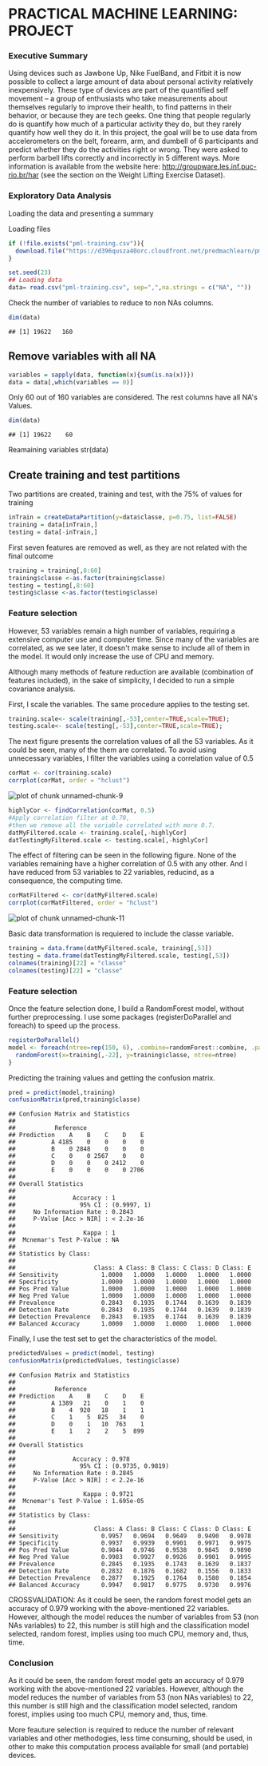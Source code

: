 PRACTICAL MACHINE LEARNING: PROJECT
========================================================

### Executive Summary

Using devices such as Jawbone Up, Nike FuelBand, and Fitbit it is now possible to collect a large amount of data about personal activity relatively inexpensively. These type of devices are part of the quantified self movement – a group of enthusiasts who take measurements about themselves regularly to improve their health, to find patterns in their behavior, or because they are tech geeks. One thing that people regularly do is quantify how much of a particular activity they do, but they rarely quantify how well they do it. In this project, the goal will be to use data from accelerometers on the belt, forearm, arm, and dumbell of 6 participants and predict whether they do the activities right or wrong. 
They were asked to perform barbell lifts correctly and incorrectly in 5 different ways. More information is available from the website here: http://groupware.les.inf.puc-rio.br/har (see the section on the Weight Lifting Exercise Dataset). 

### Exploratory Data Analysis
Loading the data and presenting a summary

Loading files

```r
if (!file.exists("pml-training.csv")){
  download.file("https://d396qusza40orc.cloudfront.net/predmachlearn/pml-training.csv")
}

set.seed(23)
## Loading data
data= read.csv("pml-training.csv", sep=",",na.strings = c("NA", ""))
```

Check the number of variables to reduce to non NAs columns.

```r
dim(data)
```

```
## [1] 19622   160
```

## Remove variables with all NA

```r
variables = sapply(data, function(x){sum(is.na(x))})
data = data[,which(variables == 0)]
```

Only 60 out of 160 variables are considered. The rest columns have all NA's Values.

```r
dim(data)
```

```
## [1] 19622    60
```
Reamaining variables
str(data)

## Create training and test partitions

Two partitions are created, training and test, with the 75% of values for training

```r
inTrain = createDataPartition(y=data$classe, p=0.75, list=FALSE)
training = data[inTrain,]
testing = data[-inTrain,]
```

First seven features are removed as well, as they are not related with the final outcome

```r
training = training[,8:60]
training$classe <-as.factor(training$classe)
testing = testing[,8:60]
testing$classe <-as.factor(testing$classe)
```


### Feature selection

However, 53 variables remain a high number of variables, requiring a extensive computer use and computer time. Since many of the variables are correlated, as we see later, it doesn't make sense to include all of them in the model. It would only increase the use of CPU and memory. 

Although many methods of feature reduction are available (combination of features included), in the sake of simplicity, I decided to run a simple covariance analysis. 

First, I scale the variables. The same procedure applies to the testing set.

```r
training.scale<- scale(training[,-53],center=TRUE,scale=TRUE);
testing.scale<- scale(testing[,-53],center=TRUE,scale=TRUE);
```

The next figure presents the correlation values of all the 53 variables. As it could be seen, many of the them are correlated. To avoid using unnecessary variables, I filter the variables using a correlation value of 0.5

```r
corMat <- cor(training.scale)
corrplot(corMat, order = "hclust")
```

![plot of chunk unnamed-chunk-9](figure/unnamed-chunk-9-1.png) 

```r
highlyCor <- findCorrelation(corMat, 0.5)
#Apply correlation filter at 0.70,
#then we remove all the variable correlated with more 0.7.
datMyFiltered.scale <- training.scale[,-highlyCor]
datTestingMyFiltered.scale <- testing.scale[,-highlyCor]
```

The effect of filtering can be seen in the following figure. None of the variables remaining have a higher correlation of 0.5 with any other. And I have reduced from 53 variables to 22 variables, reducind, as a consequence, the computing time.

```r
corMatFiltered <- cor(datMyFiltered.scale)
corrplot(corMatFiltered, order = "hclust")
```

![plot of chunk unnamed-chunk-11](figure/unnamed-chunk-11-1.png) 

Basic data transformation is requiered to include the classe variable.

```r
training = data.frame(datMyFiltered.scale, training[,53])
testing = data.frame(datTestingMyFiltered.scale, testing[,53])
colnames(training)[22] = "classe"
colnames(testing)[22] = "classe"
```

### Feature selection

Once the feature selection done, I build a RandomForest model, without further preprocessing. I use some packages (registerDoParallel and foreach) to speed up the process.


```r
registerDoParallel()
model <- foreach(ntree=rep(150, 6), .combine=randomForest::combine, .packages='randomForest') %dopar% {
  randomForest(x=training[,-22], y=training$classe, ntree=ntree)
}
```


Predicting the training values and getting the confusion matrix.

```r
pred = predict(model,training)
confusionMatrix(pred,training$classe)
```

```
## Confusion Matrix and Statistics
## 
##           Reference
## Prediction    A    B    C    D    E
##          A 4185    0    0    0    0
##          B    0 2848    0    0    0
##          C    0    0 2567    0    0
##          D    0    0    0 2412    0
##          E    0    0    0    0 2706
## 
## Overall Statistics
##                                      
##                Accuracy : 1          
##                  95% CI : (0.9997, 1)
##     No Information Rate : 0.2843     
##     P-Value [Acc > NIR] : < 2.2e-16  
##                                      
##                   Kappa : 1          
##  Mcnemar's Test P-Value : NA         
## 
## Statistics by Class:
## 
##                      Class: A Class: B Class: C Class: D Class: E
## Sensitivity            1.0000   1.0000   1.0000   1.0000   1.0000
## Specificity            1.0000   1.0000   1.0000   1.0000   1.0000
## Pos Pred Value         1.0000   1.0000   1.0000   1.0000   1.0000
## Neg Pred Value         1.0000   1.0000   1.0000   1.0000   1.0000
## Prevalence             0.2843   0.1935   0.1744   0.1639   0.1839
## Detection Rate         0.2843   0.1935   0.1744   0.1639   0.1839
## Detection Prevalence   0.2843   0.1935   0.1744   0.1639   0.1839
## Balanced Accuracy      1.0000   1.0000   1.0000   1.0000   1.0000
```

Finally, I use the test set to get the characteristics of the model.

```r
predictedValues = predict(model, testing)
confusionMatrix(predictedValues, testing$classe)
```

```
## Confusion Matrix and Statistics
## 
##           Reference
## Prediction    A    B    C    D    E
##          A 1389   21    0    1    0
##          B    4  920   18    1    1
##          C    1    5  825   34    0
##          D    0    1   10  763    1
##          E    1    2    2    5  899
## 
## Overall Statistics
##                                           
##                Accuracy : 0.978           
##                  95% CI : (0.9735, 0.9819)
##     No Information Rate : 0.2845          
##     P-Value [Acc > NIR] : < 2.2e-16       
##                                           
##                   Kappa : 0.9721          
##  Mcnemar's Test P-Value : 1.695e-05       
## 
## Statistics by Class:
## 
##                      Class: A Class: B Class: C Class: D Class: E
## Sensitivity            0.9957   0.9694   0.9649   0.9490   0.9978
## Specificity            0.9937   0.9939   0.9901   0.9971   0.9975
## Pos Pred Value         0.9844   0.9746   0.9538   0.9845   0.9890
## Neg Pred Value         0.9983   0.9927   0.9926   0.9901   0.9995
## Prevalence             0.2845   0.1935   0.1743   0.1639   0.1837
## Detection Rate         0.2832   0.1876   0.1682   0.1556   0.1833
## Detection Prevalence   0.2877   0.1925   0.1764   0.1580   0.1854
## Balanced Accuracy      0.9947   0.9817   0.9775   0.9730   0.9976
```
CROSSVALIDATION: As it could be seen, the random forest model gets an accuracy of 0.979 working with the above-mentioned 22 variables. However, although the model reduces the number of variables from 53 (non NAs variables) to 22, this number is still high and the classification model selected, random forest, implies using too much CPU, memory and, thus, time. 


### Conclusion

As it could be seen, the random forest model gets an accuracy of 0.979 working with the above-mentioned 22 variables. However, although the model reduces the number of variables from 53 (non NAs variables) to 22, this number is still high and the classification model selected, random forest, implies using too much CPU, memory and, thus, time. 

More feauture selection is required to reduce the number of relevant variables and other methodogies, less time consuming, should be used, in other to make this computation process available for small (and portable) devices.




